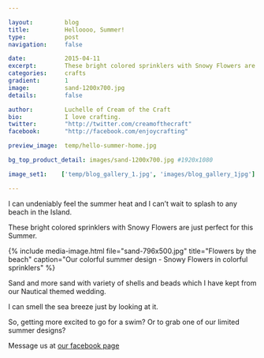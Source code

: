 ```yaml
---

layout:			blog
title:  		Helloooo, Summer!
type:			post
navigation: 	false

date:   		2015-04-11
excerpt: 		These bright colored sprinklers with Snowy Flowers are just perfect for this Summer.
categories:		crafts
gradient: 		1
image: 			sand-1200x700.jpg
details:		false

author: 		Luchelle of Cream of the Craft
bio: 			I love crafting.
twitter: 		"http://twitter.com/creamofthecraft"
facebook: 		"http://facebook.com/enjoycrafting"

preview_image:  temp/hello-summer-home.jpg

bg_top_product_detail: images/sand-1200x700.jpg #1920x1080

image_set1:    ['temp/blog_gallery_1.jpg', 'images/blog_gallery_1jpg']

---
```

I can undeniably feel the summer heat and I can’t wait to splash to any beach in the Island.

These bright colored sprinklers with Snowy Flowers are just perfect for this Summer.

{% include media-image.html file="sand-796x500.jpg" title="Flowers by the beach" caption="Our colorful summer design - Snowy Flowers in colorful sprinklers" %}

Sand and more sand with variety of shells and beads which I have kept from our Nautical
themed wedding.

I can smell the sea breeze just by looking at it. 

So, getting more excited to go for a swim? Or to grab one of our limited summer designs?

Message us at [our facebook page][fb]

[fb]: https://facebook.com/enjoycrafting